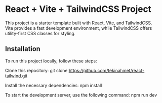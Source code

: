 # React + Vite + TailwindCSS Project

This project is a starter template built with React, Vite, and TailwindCSS. Vite provides a fast development environment, while TailwindCSS offers utility-first CSS classes for styling.

## Installation

To run this project locally, follow these steps:

Clone this repository:
    git clone https://github.com/tekinahmet/react-tailwind.git
   
Install the necessary dependencies:
    npm install

To start the development server, use the following command:
    npm run dev
